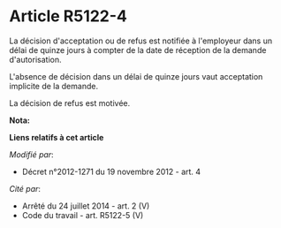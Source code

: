# Article R5122-4

La décision d'acceptation ou de refus est notifiée à l'employeur dans un délai de quinze jours à compter de la date de
réception de la demande d'autorisation. 

L'absence de décision dans un délai de quinze jours vaut acceptation implicite de la demande. 

La décision de refus est motivée.

**Nota:**



**Liens relatifs à cet article**

_Modifié par_:

  - Décret n°2012-1271 du 19 novembre 2012 - art. 4

_Cité par_:

  - Arrêté du 24 juillet 2014 - art. 2 (V)
  - Code du travail - art. R5122-5 (V)
